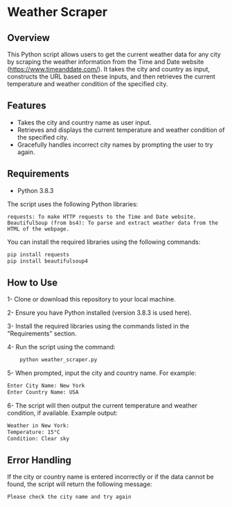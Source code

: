 # Weather Scraper


## Overview

This Python script allows users to get the current weather data for any city by scraping the weather information from the Time and Date website (https://www.timeanddate.com/). It takes the city and country as input, constructs the URL based on these inputs, and then retrieves the current temperature and weather condition of the specified city.

## Features

  - Takes the city and country name as user input.
  - Retrieves and displays the current temperature and weather condition of the specified city.
  - Gracefully handles incorrect city names by prompting the user to try again.

## Requirements

- Python 3.8.3

The script uses the following Python libraries:

    requests: To make HTTP requests to the Time and Date website.
    BeautifulSoup (from bs4): To parse and extract weather data from the HTML of the webpage.

You can install the required libraries using the following commands:

```bash
pip install requests
pip install beautifulsoup4
```

## How to Use

1- Clone or download this repository to your local machine.

2- Ensure you have Python installed (version 3.8.3 is used here).

3- Install the required libraries using the commands listed in the "Requirements" section.

4- Run the script using the command:

  ```bash
      python weather_scraper.py
  ```
5- When prompted, input the city and country name. For example:

```bash
Enter City Name: New York
Enter Country Name: USA
 ```

6- The script will then output the current temperature and weather condition, if available. Example output:

```bash
Weather in New York:
Temperature: 15°C
Condition: Clear sky
 ```

## Error Handling

If the city or country name is entered incorrectly or if the data cannot be found, the script will return the following message:

```bash
Please check the city name and try again
 ```


     

